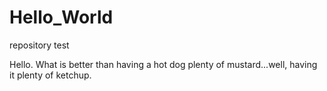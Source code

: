 # Hello_World
repository test

Hello. What is better than having a hot dog plenty of mustard...well, having it plenty of ketchup.
